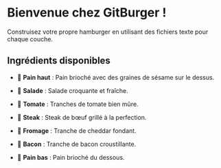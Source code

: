 # Bienvenue chez GitBurger !

Construisez votre propre hamburger en utilisant des fichiers texte pour chaque couche.

## Ingrédients disponibles

   - 🥯 **Pain haut** : Pain brioché avec des graines de sésame sur le dessus.

   - 🥬 **Salade** : Salade croquante et fraîche.

   - 🍅 **Tomate** : Tranches de tomate bien mûre.

   - 🥩 **Steak** : Steak de bœuf grillé à la perfection.

   - 🧀 **Fromage** : Tranche de cheddar fondant.

   - 🥓 **Bacon** : Tranche de bacon croustillante.

   - 🍞 **Pain bas** : Pain brioché du dessous.

